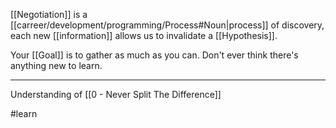 [[Negotiation]] is a [[carreer/development/programming/Process#Noun|process]] of discovery, each new [[information]] allows us to invalidate a [[Hypothesis]].

Your [[Goal]] is to gather as much as you can. Don't ever think there's anything new to learn.

---

Understanding of [[0 - Never Split The Difference]]

#learn 